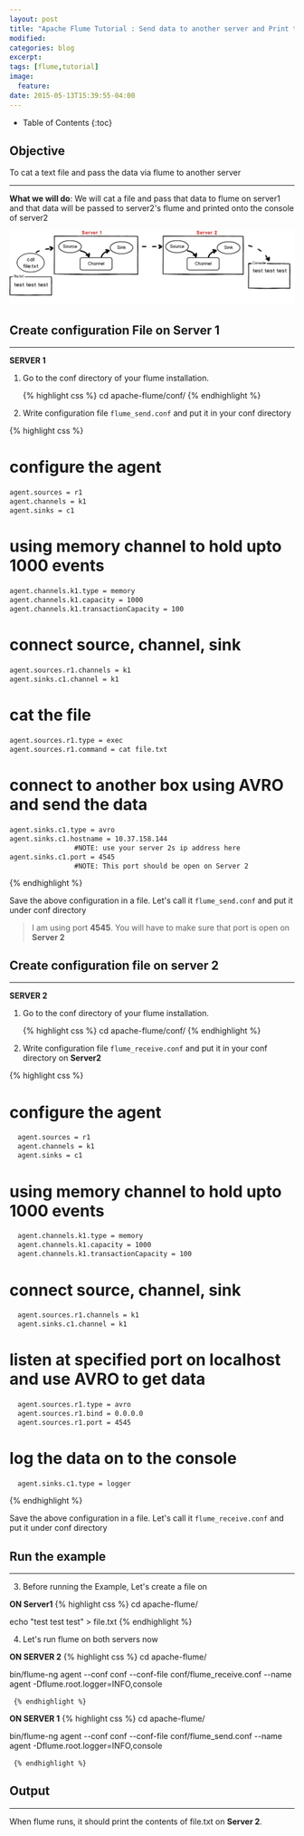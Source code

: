 ```yaml
---
layout: post
title: "Apache Flume Tutorial : Send data to another server and Print that data to Console"
modified:
categories: blog
excerpt:
tags: [flume,tutorial]
image:
  feature:
date: 2015-05-13T15:39:55-04:00
---
```

* Table of Contents
{:toc}


## Objective 
 To cat a text file and pass the data via flume to another server
 
---
 

**What we will do**: We will cat a file and pass that data to flume on server1  and that data will be passed to server2's flume and printed onto the console of server2

![](/images/this/flume/print_to_console_another_server.png)



## Create configuration File on Server 1
---

**SERVER 1** 

1) Go to the conf directory of your flume installation.
           
 	 {% highlight css %}
 	 cd apache-flume/conf/
 	 {% endhighlight %}
 

2) Write configuration file <code>flume_send.conf</code> and put it in your conf directory
          
{% highlight css %}  
# configure the agent
    agent.sources = r1
    agent.channels = k1
    agent.sinks = c1

# using memory channel to hold upto 1000 events
    agent.channels.k1.type = memory
    agent.channels.k1.capacity = 1000
    agent.channels.k1.transactionCapacity = 100

# connect source, channel, sink 
    agent.sources.r1.channels = k1
    agent.sinks.c1.channel = k1

# cat the file 
    agent.sources.r1.type = exec
    agent.sources.r1.command = cat file.txt

# connect to another box using AVRO and send the data
    agent.sinks.c1.type = avro
    agent.sinks.c1.hostname = 10.37.158.144   
    				#NOTE: use your server 2s ip address here
    agent.sinks.c1.port = 4545   
    				#NOTE: This port should be open on Server 2
 {% endhighlight %}

Save the above configuration in a file. Let's call it <code>flume_send.conf</code> and put it under conf directory

 > I am using port **4545**. You will have to make sure that port is open on **Server 2**




## Create configuration file on server 2
---

**SERVER 2** 

1) Go to the conf directory of your flume installation.
           
 	 {% highlight css %}
 	 cd apache-flume/conf/
 	 {% endhighlight %}
 	 
2)  Write configuration file <code>flume_receive.conf</code> and put it in your conf directory on **Server2**
   
   {% highlight css %}
   # configure the agent
      agent.sources = r1
      agent.channels = k1
      agent.sinks = c1

# using memory channel to hold upto 1000 events
      agent.channels.k1.type = memory
      agent.channels.k1.capacity = 1000
      agent.channels.k1.transactionCapacity = 100

# connect source, channel, sink   
      agent.sources.r1.channels = k1
      agent.sinks.c1.channel = k1
   
# listen at specified port on localhost and use AVRO to get data
      agent.sources.r1.type = avro
      agent.sources.r1.bind = 0.0.0.0
      agent.sources.r1.port = 4545
    
# log the data on to the console
      agent.sinks.c1.type = logger
 
 
   {% endhighlight %}
   
   Save the above configuration in a file. Let's call it <code>flume_receive.conf</code> and put it under conf directory
   
   
   
## Run the example 
---
3) Before running the Example, Let's create a file on
 
**ON Server1**
 {% highlight css %}
cd apache-flume/
 	 
echo "test test test" > file.txt
 	 {% endhighlight %}

4) Let's run flume on both servers now

**ON SERVER 2**
     {% highlight css %}
cd apache-flume/

bin/flume-ng agent --conf conf --conf-file conf/flume_receive.conf --name agent -Dflume.root.logger=INFO,console
 	 
 	 {% endhighlight %}


**ON SERVER 1**
     {% highlight css %}
cd apache-flume/

bin/flume-ng agent --conf conf --conf-file conf/flume_send.conf --name agent -Dflume.root.logger=INFO,console
 	 
 	 {% endhighlight %}
     
      


      
## Output
---
 When flume runs, it should print the contents of file.txt on **Server 2**. 

 
 
 
 
 
